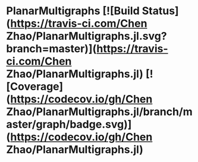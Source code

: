 # PlanarMultigraphs [![Build Status](https://travis-ci.com/Chen Zhao/PlanarMultigraphs.jl.svg?branch=master)](https://travis-ci.com/Chen Zhao/PlanarMultigraphs.jl) [![Coverage](https://codecov.io/gh/Chen Zhao/PlanarMultigraphs.jl/branch/master/graph/badge.svg)](https://codecov.io/gh/Chen Zhao/PlanarMultigraphs.jl)

